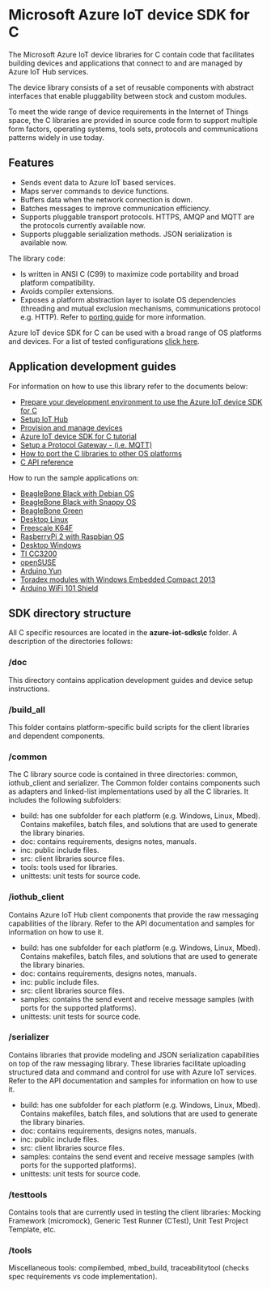 # Microsoft Azure IoT device SDK for C

The Microsoft Azure IoT device libraries for C contain code that facilitates building devices and applications that connect to and are managed by Azure IoT Hub services.

The device library consists of a set of reusable components with abstract interfaces that enable pluggability between stock and custom modules.

To meet the wide range of device requirements in the Internet of Things space, the C libraries are provided in source code form to support multiple form factors, operating systems, tools sets, protocols and communications patterns widely in use today.


## Features

 * Sends event data to Azure IoT based services.
 * Maps server commands to device functions.
 * Buffers data when the network connection is down.
 * Batches messages to improve communication efficiency.
 * Supports pluggable transport protocols. HTTPS, AMQP and MQTT are the protocols currently available now.
 * Supports pluggable serialization methods. JSON serialization is available now.


The library code:

* Is written in ANSI C (C99) to maximize code portability and broad platform compatibility.
* Avoids compiler extensions.
* Exposes a platform abstraction layer to isolate OS dependencies (threading and mutual exclusion mechanisms, communications protocol e.g. HTTP). Refer to [porting guide](doc/porting_guide.md) for more information.

Azure IoT device SDK for C can be used with a broad range of OS platforms and devices. For a list of tested configurations [click here](https://azure.microsoft.com/en-us/documentation/articles/iot-hub-tested-configurations/).

## Application development guides
For information on how to use this library refer to the documents below:

- [Prepare your development environment to use the Azure IoT device SDK for C](doc/devbox_setup.md)
- [Setup IoT Hub](../doc/setup_iothub.md)
- [Provision and manage devices](../doc/manage_iot_hub.md)
- [Azure IoT device SDK for C  tutorial](https://azure.microsoft.com/documentation/articles/iot-hub-device-sdk-c-intro/)
- [Setup a Protocol Gateway - (i.e. MQTT)](https://github.com/Azure/azure-iot-protocol-gateway/blob/master/README.md)
- [How to port the C libraries to other OS platforms](doc/porting_guide.md)
- [C API reference](http://azure.github.io/azure-iot-sdks/c/api_reference/index.html)

How to run the sample applications on:

- [BeagleBone Black with Debian OS](../doc/get_started/debian-beaglebone-black-c.md)
- [BeagleBone Black with Snappy OS](../doc/get_started/debian-beaglebone-black-snappy-c.md)
- [BeagleBone Green](../doc/get_started/debian-beaglebone-green-c.md)
- [Desktop Linux](../doc/get_started/linux-desktop-c.md)
- [Freescale K64F](../doc/get_started/mbed-freescale-k64f-c.md)
- [RasberryPi 2 with Raspbian OS](../doc/get_started/raspbian-raspberrypi2-c.md)
- [Desktop Windows](../doc/get_started/windows-desktop-c.md)
- [TI CC3200](../doc/get_started/ti-rtos-ti-cc3200-c.md)
- [openSUSE](../doc/get_started/opensuse-desktop-c.md)
- [Arduino Yun](../doc/get_started/openwrt-arduino-yun-c.md)
- [Toradex modules with Windows Embedded Compact 2013](../doc/get_started/wince2013-toradex-module-c.md)
- [Arduino WiFi 101 Shield](../doc/get_started/arduinoide-arduino-wifi101-c.md)

## SDK directory structure
All C specific resources are located in the **azure-iot-sdks\c** folder. A description of the directories follows:
### /doc
This directory contains application development guides and device setup instructions.

### /build_all

This folder contains platform-specific build scripts for the client libraries and dependent components.

### /common

The C library source code is contained in three directories: common, iothub_client and serializer. The Common folder contains components such as adapters and linked-list implementations used by all the C libraries. It includes the following subfolders:

   * build: has one subfolder for each platform (e.g. Windows, Linux, Mbed). Contains makefiles, batch files, and solutions that are used to generate the library binaries.
   * doc: contains requirements, designs notes, manuals.
   * inc: public include files.
   * src: client libraries source files.
   * tools: tools used for libraries.
   * unittests: unit tests for source code.


### /iothub_client

Contains Azure IoT Hub client components that provide the raw messaging capabilities of the library. Refer to the API documentation and samples for information on how to use it.

   * build: has one subfolder for each platform (e.g. Windows, Linux, Mbed). Contains makefiles, batch files, and solutions that are used to generate the library binaries.
   * doc: contains requirements, designs notes, manuals.
   * inc: public include files.
   * src: client libraries source files.
   * samples: contains the send event and receive message samples (with ports for the supported platforms).
   * unittests: unit tests for source code.

### /serializer

Contains libraries that provide modeling and JSON serialization capabilities on top of the raw messaging library. These libraries facilitate uploading structured data and command and control for use with Azure IoT services. Refer to the API documentation and samples for information on how to use it.

   * build: has one subfolder for each platform (e.g. Windows, Linux, Mbed). Contains makefiles, batch files, and solutions that are used to generate the library binaries.
   * doc: contains requirements, designs notes, manuals.
   * inc: public include files.
   * src: client libraries source files.
   * samples: contains the send event and receive message samples (with ports for the supported platforms).
   * unittests: unit tests for source code.

### /testtools

Contains tools that are currently used in testing the client libraries: Mocking Framework (micromock), Generic Test Runner (CTest), Unit Test Project Template, etc.

### /tools

Miscellaneous tools: compilembed, mbed_build, traceabilitytool (checks spec requirements vs code implementation).
